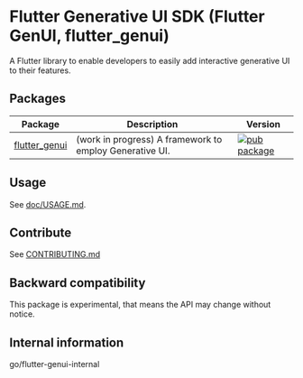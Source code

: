 # Flutter Generative UI SDK (Flutter GenUI, flutter_genui)

A Flutter library to enable developers to easily add interactive
generative UI to their features.

## Packages

| Package | Description | Version |
| --- | --- | --- |
| [flutter_genui](pkgs/flutter_genui/) | (work in progress) A framework to employ Generative UI. | [![pub package](https://img.shields.io/pub/v/flutter_genui.svg)](https://pub.dev/packages/flutter_genui) |

## Usage

See [doc/USAGE.md](doc/USAGE.md).

## Contribute

See [CONTRIBUTING.md](doc/CONTRIBUTING.md)

## Backward compatibility

This package is experimental, that means the API may change
without notice.

## Internal information

go/flutter-genui-internal
